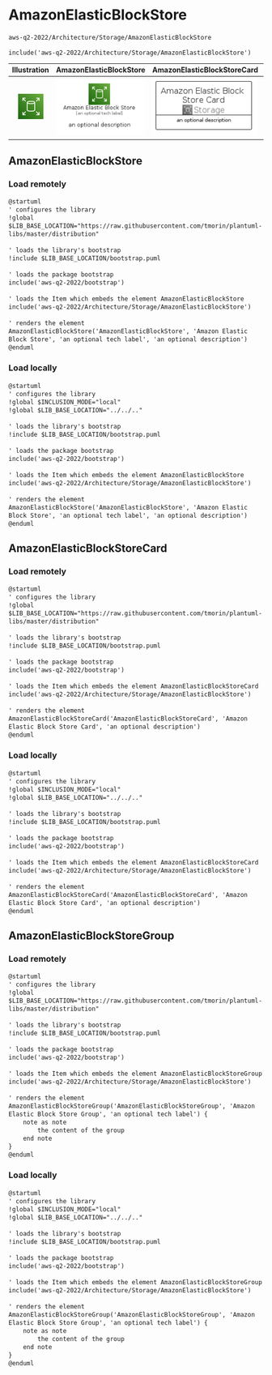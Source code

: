 # AmazonElasticBlockStore


```text
aws-q2-2022/Architecture/Storage/AmazonElasticBlockStore
```

```text
include('aws-q2-2022/Architecture/Storage/AmazonElasticBlockStore')
```



| Illustration | AmazonElasticBlockStore | AmazonElasticBlockStoreCard | AmazonElasticBlockStoreGroup |
| :---: | :---: | :---: | :---: |
| ![illustration for Illustration](../../../aws-q2-2022/Architecture/Storage/AmazonElasticBlockStore.png) | ![illustration for AmazonElasticBlockStore](../../../aws-q2-2022/Architecture/Storage/AmazonElasticBlockStore.Local.png) | ![illustration for AmazonElasticBlockStoreCard](../../../aws-q2-2022/Architecture/Storage/AmazonElasticBlockStoreCard.Local.png) | ![illustration for AmazonElasticBlockStoreGroup](../../../aws-q2-2022/Architecture/Storage/AmazonElasticBlockStoreGroup.Local.png) |




## AmazonElasticBlockStore

### Load remotely
```plantuml
@startuml
' configures the library
!global $LIB_BASE_LOCATION="https://raw.githubusercontent.com/tmorin/plantuml-libs/master/distribution"

' loads the library's bootstrap
!include $LIB_BASE_LOCATION/bootstrap.puml

' loads the package bootstrap
include('aws-q2-2022/bootstrap')

' loads the Item which embeds the element AmazonElasticBlockStore
include('aws-q2-2022/Architecture/Storage/AmazonElasticBlockStore')

' renders the element
AmazonElasticBlockStore('AmazonElasticBlockStore', 'Amazon Elastic Block Store', 'an optional tech label', 'an optional description')
@enduml
```

### Load locally
```plantuml
@startuml
' configures the library
!global $INCLUSION_MODE="local"
!global $LIB_BASE_LOCATION="../../.."

' loads the library's bootstrap
!include $LIB_BASE_LOCATION/bootstrap.puml

' loads the package bootstrap
include('aws-q2-2022/bootstrap')

' loads the Item which embeds the element AmazonElasticBlockStore
include('aws-q2-2022/Architecture/Storage/AmazonElasticBlockStore')

' renders the element
AmazonElasticBlockStore('AmazonElasticBlockStore', 'Amazon Elastic Block Store', 'an optional tech label', 'an optional description')
@enduml
```

## AmazonElasticBlockStoreCard

### Load remotely
```plantuml
@startuml
' configures the library
!global $LIB_BASE_LOCATION="https://raw.githubusercontent.com/tmorin/plantuml-libs/master/distribution"

' loads the library's bootstrap
!include $LIB_BASE_LOCATION/bootstrap.puml

' loads the package bootstrap
include('aws-q2-2022/bootstrap')

' loads the Item which embeds the element AmazonElasticBlockStoreCard
include('aws-q2-2022/Architecture/Storage/AmazonElasticBlockStore')

' renders the element
AmazonElasticBlockStoreCard('AmazonElasticBlockStoreCard', 'Amazon Elastic Block Store Card', 'an optional description')
@enduml
```

### Load locally
```plantuml
@startuml
' configures the library
!global $INCLUSION_MODE="local"
!global $LIB_BASE_LOCATION="../../.."

' loads the library's bootstrap
!include $LIB_BASE_LOCATION/bootstrap.puml

' loads the package bootstrap
include('aws-q2-2022/bootstrap')

' loads the Item which embeds the element AmazonElasticBlockStoreCard
include('aws-q2-2022/Architecture/Storage/AmazonElasticBlockStore')

' renders the element
AmazonElasticBlockStoreCard('AmazonElasticBlockStoreCard', 'Amazon Elastic Block Store Card', 'an optional description')
@enduml
```

## AmazonElasticBlockStoreGroup

### Load remotely
```plantuml
@startuml
' configures the library
!global $LIB_BASE_LOCATION="https://raw.githubusercontent.com/tmorin/plantuml-libs/master/distribution"

' loads the library's bootstrap
!include $LIB_BASE_LOCATION/bootstrap.puml

' loads the package bootstrap
include('aws-q2-2022/bootstrap')

' loads the Item which embeds the element AmazonElasticBlockStoreGroup
include('aws-q2-2022/Architecture/Storage/AmazonElasticBlockStore')

' renders the element
AmazonElasticBlockStoreGroup('AmazonElasticBlockStoreGroup', 'Amazon Elastic Block Store Group', 'an optional tech label') {
    note as note
        the content of the group
    end note
}
@enduml
```

### Load locally
```plantuml
@startuml
' configures the library
!global $INCLUSION_MODE="local"
!global $LIB_BASE_LOCATION="../../.."

' loads the library's bootstrap
!include $LIB_BASE_LOCATION/bootstrap.puml

' loads the package bootstrap
include('aws-q2-2022/bootstrap')

' loads the Item which embeds the element AmazonElasticBlockStoreGroup
include('aws-q2-2022/Architecture/Storage/AmazonElasticBlockStore')

' renders the element
AmazonElasticBlockStoreGroup('AmazonElasticBlockStoreGroup', 'Amazon Elastic Block Store Group', 'an optional tech label') {
    note as note
        the content of the group
    end note
}
@enduml
```

